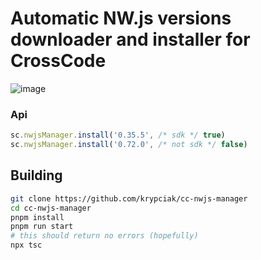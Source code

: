 <!-- markdownlint-disable MD013 MD024 MD001 MD045 -->

# Automatic NW.js versions downloader and installer for CrossCode

![image](https://github.com/krypciak/cc-nwjs-manager/assets/115574014/b076dcb4-6b9d-4634-86b6-538490ef4ac7)

### Api

```javascript
sc.nwjsManager.install('0.35.5', /* sdk */ true)
sc.nwjsManager.install('0.72.0', /* not sdk */ false)
```

## Building

```bash
git clone https://github.com/krypciak/cc-nwjs-manager
cd cc-nwjs-manager
pnpm install
pnpm run start
# this should return no errors (hopefully)
npx tsc
```

